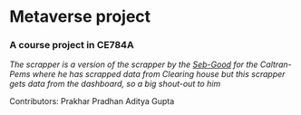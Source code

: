 # Metaverse project

### A course project in CE784A


*The scrapper is a version of the scrapper by the [Seb-Good](https://github.com/Seb-Good/caltrans-pems) for the Caltran-Pems where he has scrapped data from Clearing house but this scrapper gets data from the dashboard, so a big shout-out to him*

Contributors:
Prakhar Pradhan
Aditya Gupta

